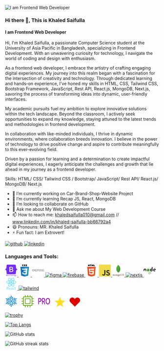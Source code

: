 ![I am Frontend Web Developer](https://media.licdn.com/dms/image/D5616AQEDwlGmAkBLZA/profile-displaybackgroundimage-shrink_350_1400/0/1705907013391?e=1711584000&v=beta&t=XfFtfQPSlQBw_CZZm85oDt1_ndml4Bib2t-6Dx6TrPM)

### Hi there 👋, This is Khaled Saifulla
#### I am Frontend Web Developer

Hi, I'm Khaled Saifulla, a passionate Computer Science student at the University of Asia Pacific in Bangladesh, specializing in Frontend Development. With an unwavering curiosity for technology, I navigate the world of coding and design with enthusiasm.

As a frontend web developer, I embrace the artistry of crafting engaging digital experiences. My journey into this realm began with a fascination for the intersection of creativity and technology. Through dedicated learning and hands-on experience, I've honed my skills in HTML, CSS, Tailwind CSS, Bootstrap Framework, JavaScript, Rest API, React.js, MongoDB, Next.js, savoring the process of transforming ideas into dynamic, user-friendly interfaces.

My academic pursuits fuel my ambition to explore innovative solutions within the tech landscape. Beyond the classroom, I actively seek opportunities to expand my knowledge, staying attuned to the latest trends and methodologies in frontend development.

In collaboration with like-minded individuals, I thrive in dynamic environments, where collaboration breeds innovation. I believe in the power of technology to drive positive change and aspire to contribute meaningfully to this ever-evolving field.

Driven by a passion for learning and a determination to create impactful digital experiences, I eagerly anticipate the challenges and growth that lie ahead in my journey as a frontend developer.

Skills: HTML/ CSS/ Tailwind CSS / Bootstrap/ JavaScript/ Rest API/ React.js/ MongoDB/ Next.js

- 🔭 I’m currently working on Car-Brand-Shop-Website Project 
- 🌱 I’m currently learning Recap JS, React, MongoDB 
- 👯 I’m looking to collaborate on GitHub 
- 💬 Ask me about My Web Development Course 
- 📫 How to reach me: khaledsaifulla010@gmail.com //  www.linkedin.com/in/khaled-saifulla-bb66792a4 
- 😄 Pronouns: MR. Khaled Saifulla 
- ⚡ Fun fact: I am Extrovert! 

[<img src='https://cdn.jsdelivr.net/npm/simple-icons@3.0.1/icons/github.svg' alt='github' height='40'>](https://github.com/khaled010)  [<img src='https://cdn.jsdelivr.net/npm/simple-icons@3.0.1/icons/linkedin.svg' alt='linkedin' height='40'>](https://www.linkedin.com/in/www.linkedin.com/in/khaled-saifulla-bb66792a4/) 

<h3 align="left">Languages and Tools:</h3>
<p align="left"> <a href="https://getbootstrap.com" target="_blank" rel="noreferrer"> <img src="https://raw.githubusercontent.com/devicons/devicon/master/icons/bootstrap/bootstrap-plain-wordmark.svg" alt="bootstrap" width="40" height="40"/> </a> <a href="https://www.w3schools.com/css/" target="_blank" rel="noreferrer"> <img src="https://raw.githubusercontent.com/devicons/devicon/master/icons/css3/css3-original-wordmark.svg" alt="css3" width="40" height="40"/> </a> <a href="https://expressjs.com" target="_blank" rel="noreferrer"> <img src="https://raw.githubusercontent.com/devicons/devicon/master/icons/express/express-original-wordmark.svg" alt="express" width="40" height="40"/> </a> <a href="https://www.figma.com/" target="_blank" rel="noreferrer"> <img src="https://www.vectorlogo.zone/logos/figma/figma-icon.svg" alt="figma" width="40" height="40"/> </a> <a href="https://firebase.google.com/" target="_blank" rel="noreferrer"> <img src="https://www.vectorlogo.zone/logos/firebase/firebase-icon.svg" alt="firebase" width="40" height="40"/> </a> <a href="https://www.w3.org/html/" target="_blank" rel="noreferrer"> <img src="https://raw.githubusercontent.com/devicons/devicon/master/icons/html5/html5-original-wordmark.svg" alt="html5" width="40" height="40"/> </a> <a href="https://developer.mozilla.org/en-US/docs/Web/JavaScript" target="_blank" rel="noreferrer"> <img src="https://raw.githubusercontent.com/devicons/devicon/master/icons/javascript/javascript-original.svg" alt="javascript" width="40" height="40"/> </a> <a href="https://www.mongodb.com/" target="_blank" rel="noreferrer"> <img src="https://raw.githubusercontent.com/devicons/devicon/master/icons/mongodb/mongodb-original-wordmark.svg" alt="mongodb" width="40" height="40"/> </a> <a href="https://nextjs.org/" target="_blank" rel="noreferrer"> <img src="https://cdn.worldvectorlogo.com/logos/nextjs-2.svg" alt="nextjs" width="40" height="40"/> </a> <a href="https://nodejs.org" target="_blank" rel="noreferrer"> <img src="https://raw.githubusercontent.com/devicons/devicon/master/icons/nodejs/nodejs-original-wordmark.svg" alt="nodejs" width="40" height="40"/> </a> <a href="https://reactjs.org/" target="_blank" rel="noreferrer"> <img src="https://raw.githubusercontent.com/devicons/devicon/master/icons/react/react-original-wordmark.svg" alt="react" width="40" height="40"/> </a> <a href="https://tailwindcss.com/" target="_blank" rel="noreferrer"> <img src="https://www.vectorlogo.zone/logos/tailwindcss/tailwindcss-icon.svg" alt="tailwind" width="40" height="40"/> </a> </p>
 

<a href='https://archiveprogram.github.com/'><img src='https://raw.githubusercontent.com/acervenky/animated-github-badges/master/assets/acbadge.gif' width='40' height='40'></a> <a href='https://docs.github.com/en/developers'><img src='https://raw.githubusercontent.com/acervenky/animated-github-badges/master/assets/devbadge.gif' width='40' height='40'></a> <a href='https://github.com/pricing'><img src='https://raw.githubusercontent.com/acervenky/animated-github-badges/master/assets/pro.gif' width='40' height='40'></a> <a href='https://stars.github.com/'><img src='https://raw.githubusercontent.com/acervenky/animated-github-badges/master/assets/starbadge.gif' width='35' height='35'></a> <a href='https://docs.github.com/en/github/supporting-the-open-source-community-with-github-sponsors'><img src='https://raw.githubusercontent.com/acervenky/animated-github-badges/master/assets/sponsorbadge.gif' width='35' height='35'></a> 

[![trophy](https://github-profile-trophy.vercel.app/?username=khaledsaifulla010)](https://github.com/ryo-ma/github-profile-trophy)

[![Top Langs](https://github-readme-stats.vercel.app/api/top-langs/?username=khaledsaifulla010)](https://github.com/anuraghazra/github-readme-stats)

![GitHub stats](https://github-readme-stats.vercel.app/api?username=khaledsaifulla010&show_icons=true&count_private=true)  

![GitHub streak stats](https://streak-stats.demolab.com/?user=khaledsaifulla010)  

